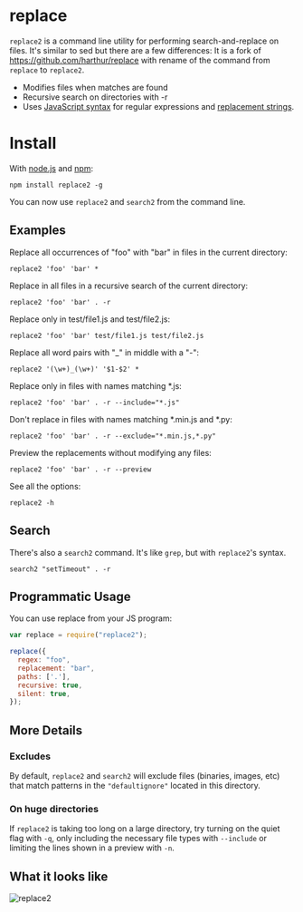 # replace
`replace2` is a command line utility for performing search-and-replace on files. It's similar to sed but there are a few differences:
It is a fork of https://github.com/harthur/replace with rename of the command from `replace` to `replace2`.

* Modifies files when matches are found
* Recursive search on directories with -r
* Uses [JavaScript syntax](https://developer.mozilla.org/en/JavaScript/Guide/Regular_Expressions#Using_Simple_Patterns) for regular expressions and [replacement strings](https://developer.mozilla.org/en/JavaScript/Reference/Global_Objects/String/replace#Specifying_a_string_as_a_parameter).

# Install
With [node.js](http://nodejs.org/) and [npm](http://github.com/isaacs/npm):

	npm install replace2 -g

You can now use `replace2` and `search2` from the command line.


## Examples

Replace all occurrences of "foo" with "bar" in files in the current directory:

```
replace2 'foo' 'bar' *
```

Replace in all files in a recursive search of the current directory:

```
replace2 'foo' 'bar' . -r
```

Replace only in test/file1.js and test/file2.js:

```
replace2 'foo' 'bar' test/file1.js test/file2.js
```

Replace all word pairs with "_" in middle with a "-":

```
replace2 '(\w+)_(\w+)' '$1-$2' *
```

Replace only in files with names matching *.js:

```
replace2 'foo' 'bar' . -r --include="*.js"
```

Don't replace in files with names matching *.min.js and *.py:

```
replace2 'foo' 'bar' . -r --exclude="*.min.js,*.py"
```

Preview the replacements without modifying any files:

```
replace2 'foo' 'bar' . -r --preview
```

See all the options:

```
replace2 -h
```

## Search
There's also a `search2` command. It's like `grep`, but with `replace2`'s syntax.

```
search2 "setTimeout" . -r
```

## Programmatic Usage
You can use replace from your JS program:

```javascript
var replace = require("replace2");

replace({
  regex: "foo",
  replacement: "bar",
  paths: ['.'],
  recursive: true,
  silent: true,
});
```

## More Details

### Excludes
By default, `replace2` and `search2` will exclude files (binaries, images, etc) that match patterns in the `"defaultignore"` located in this directory.

### On huge directories
If `replace2` is taking too long on a large directory, try turning on the quiet flag with `-q`, only including the necessary file types with `--include` or limiting the lines shown in a preview with `-n`.


## What it looks like
![replace2](http://i.imgur.com/qmJjS.png)

